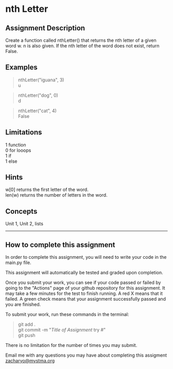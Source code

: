 # **nth Letter**  

## **Assignment Description**  
Create a function called nthLetter() that returns the nth letter of a given word w. n is also given. If the nth letter of the word does not exist, return False.

## **Examples**  
>nthLetter("iguana", 3)  
u  

>nthLetter("dog", 0)  
d  

>nthLetter("cat", 4)  
False  

## **Limitations**  
1 function  
0 for looops  
1 if  
1 else  

## **Hints**  
w[0] returns the first letter of the word.  
len(w) returns the number of letters in the word.  

## **Concepts**  
Unit 1, Unit 2, lists  

---

## **How to complete this assignment**
In order to complete this assignment, you will need to write your code in the main.py file.

This assignment will automatically be tested and graded upon completion.

Once you submit your work, you can see if your code passed or failed by going to the "Actions" page of your github repository for this assignment. It may take a few minutes for the test to finish running. A red X means that it failed. A green check means that your assignment successfully passed and you are finished.

To submit your work, run these commands in the terminal: 
>git add .  
git commit -m "*Title of Assignment* try #"  
git push  

There is no limitation for the number of times you may submit.

Email me with any questions you may have about completing this assigment  
zacharyo@mystma.org
